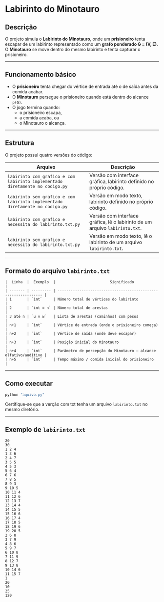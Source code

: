 # Labirinto do Minotauro

## Descrição
O projeto simula o **Labirinto do Minotauro**, onde um **prisioneiro** tenta escapar de um labirinto representado como um **grafo ponderado G = (V, E)**.  
O **Minotauro** se move dentro do mesmo labirinto e tenta capturar o prisioneiro.

---

## Funcionamento básico
- O **prisioneiro** tenta chegar do vértice de entrada até o de saída antes da comida acabar.  
- O **Minotauro** persegue o prisioneiro quando está dentro do alcance `p(G)`.  
- O jogo termina quando:
  - o prisioneiro escapa,  
  - a comida acaba, ou  
  - o Minotauro o alcança.

---

## Estrutura
O projeto possui quatro versões do código:

| Arquivo | Descrição |
|----------|------------|
| `labirinto com grafico e com labirinto implementado diretamente no codigo.py` | Versão com interface gráfica, labirinto definido no próprio código. |
| `labirinto sem grafico e com labirinto implementado diretamente no codigo.py` | Versão em modo texto, labirinto definido no próprio código. |
| `labirinto com grafico e necessita do labirinto.txt.py` | Versão com interface gráfica, lê o labirinto de um arquivo `labirinto.txt`. |
| `labirinto sem grafico e necessita do labirinto.txt.py` | Versão em modo texto, lê o labirinto de um arquivo `labirinto.txt`. |

---

## Formato do arquivo `labirinto.txt`
```
|  Linha  |  Exemplo  |                         Significado                             |
| ------- | --------- | --------------------------------------------------------------- |
| 1       | `int`     | Número total de vértices do labirinto                           |
| 2       | `int = n` | Número total de arestas                                         |
| 3 até n | `u v w`   | Lista de arestas (caminhos) com pesos                           |
| n+1     | `int`     | Vértice de entrada (onde o prisioneiro começa)                  |
| n+2     | `int`     | Vértice de saída (onde deve escapar)                            |
| n+3     | `int`     | Posição inicial do Minotauro                                    |
| n+4     | `int`     | Parâmetro de percepção do Minotauro — alcance olfativo/auditivo |
| n+5     | `int`     | Tempo máximo / comida inicial do prisioneiro                    |
```

---

## Como executar

```bash
python "aquivo.py"
```

Certifique-se que a verção com txt tenha um arquivo `labirinto.txt` no mesmo diretório.

---

## Exemplo de `labirinto.txt`
```
20
30
1 2 4
1 3 6
2 4 7
3 5 5
4 5 3
5 6 4
6 7 6
7 8 5
8 9 3
9 10 5
10 11 4
11 12 6
12 13 7
13 14 4
14 15 5
15 16 6
16 17 4
17 18 5
18 19 6
19 20 5
2 6 8
3 7 9
4 8 6
5 9 7
6 10 8
7 11 9
8 12 7
9 13 8
10 14 6
11 15 7
1
20
10
25
120
```

